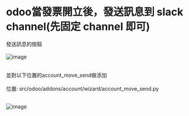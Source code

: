 # odoo當發票開立後，發送訊息到 slack channel(先固定 channel 即可)

發送訊息的按鈕<br/><br/>
![image](https://github.com/user-attachments/assets/76517587-60b9-4f51-b818-70c477762902)<br/><br/>

並對以下位置的account_move_send做添加<br/><br/>
位置: src/odoo/addons/account/wizard/account_move_send.py<br/><br/>

![image](https://github.com/user-attachments/assets/c665067d-ecbe-466c-b442-3f899c4e752f)<br/><br/>

